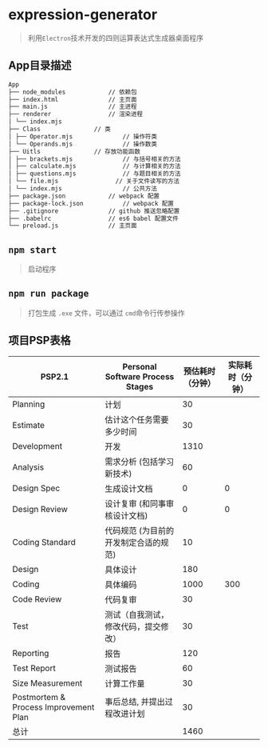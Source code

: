 # expression-generator
> 利用`Electron`技术开发的四则运算表达式生成器桌面程序

## App目录描述
```txt
App
├── node_modules 			// 依赖包
├── index.html 				// 主页面
├── main.js 				// 主进程
├── renderer 				// 渲染进程
│ └── index.mjs
├── Class 				// 类
│ ├── Operator.mjs      		// 操作符类
│ └── Operands.mjs      		// 操作数类
├── Uitls 				// 存放功能函数
│ ├── brackets.mjs      		// 与括号相关的方法
│ ├── calculate.mjs     		// 与计算相关的方法
│ ├── questions.mjs     		// 与题目相关的方法
│ └── file.mjs         		  // 关于文件读写的方法 
│ └── index.mjs         		// 公共方法      
├── package.json 			// webpack 配置
├── package-lock.json 			// webpack 配置
├── .gitignore 				// github 推送忽略配置
├── .babelrc 				// es6 babel 配置文件
└── preload.js 				// 主页面
```

## `npm start`
> 启动程序

## `npm run package`
> 打包生成 `.exe` 文件，可以通过 `cmd`命令行传参操作

## 项目PSP表格
PSP2.1 | Personal Software Process Stages | 预估耗时（分钟） | 实际耗时（分钟）
-|-|-|-
Planning | 计划 | 30 | 
Estimate | 估计这个任务需要多少时间 | 30 | 
Development | 开发 | 1310 | 
Analysis | 需求分析 (包括学习新技术) | 60 | 
Design Spec | 生成设计文档 | 0 | 0
Design Review | 设计复审 (和同事审核设计文档) | 0 | 0
Coding Standard | 代码规范 (为目前的开发制定合适的规范) | 10 | 
Design | 具体设计 | 180 | 
Coding | 具体编码 | 1000 | 300
Code Review | 代码复审 | 30 |
Test | 测试（自我测试，修改代码，提交修改） | 30 |
Reporting | 报告 | 120 |
Test Report | 测试报告 | 60 |
Size Measurement | 计算工作量 | 30 |
Postmortem & Process Improvement Plan | 事后总结, 并提出过程改进计划 | 30 |
总计 |  | 1460 | 
